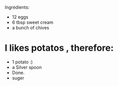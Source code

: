 Ingredients:

- 12 eggs
- 6 tbsp sweet cream
- a bunch of chives
# I likes potatos , therefore:
- 1 potato :)
- a Silver spoon 
- Done.
- suger
